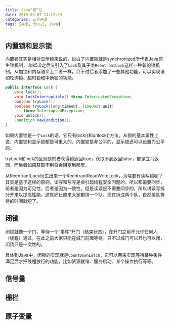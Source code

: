```yaml
---
title: Java“锁”记
date: 2019-03-07 14:12:29
categories: 三言两语
tags: [并发, 分布式, Java]
---
```

## 内置锁和显示锁

内置锁其实是相对显示锁来说的，说白了内置锁就是synchronized所代表Java原生锁机制，Jdk5.0之后又引入了`Lock`及其子类`ReentrantLock`这样一种新的锁机制。从加锁和内存语义上二者一样，只不过后者添加了一些其他功能，可以实现诸如轮询锁、超时锁和中断锁的功能。
```java
public interface Lock {
    void lock();
    void lockInterruptibly() throw InterruptedException;
    boolean tryLock();
    boolean tryLock(long timeout, TimeUnit unit)
        throw InterruptedException;
    void unlock();
    Condition newCondition();
}
```
如果内置锁是一个`Lock`的话，它只有lock()和unlock()方法。从锁的基本属性上说，内置锁和显示锁都是可重入的，内置锁是非公平的，显示锁还可以设置为公平的。

tryLock和lock的区别是前者获得锁返回true，获取不到返回false，都是立马返回，而后者如果获取不到将会阻塞到那里。

从ReentrantLock衍生出来一个ReentrantReadWriteLock，为啥要有读写锁呢？其实是基于这样的原则，读写和写写是会引起线程安全问题的，所以都需要同步，前者是因为可见性，后者是因为一致性，但是读读是不需要同步的，所以讲读写拆分开来以提高性能。这就好比原来大家都排一个队，现在拆成两个队，自然排队等待的时间就短了。

## 闭锁
闭锁就像一个门，等待一个“事件”开门（结束状态），在开门之前不允许任何人（线程）通过，在此之前大家只能在城门前面等待。只不过城门可以开也可以闭，闭锁只是一次性的。

具体到Java中，闭锁的实现就是`CountDownLatch`，它可以用来实现等待某种条件满足后才把线程放行的功能，比如资源就绪、服务启动、某个操作执行等等。

## 信号量

## 栅栏

## 原子变量
